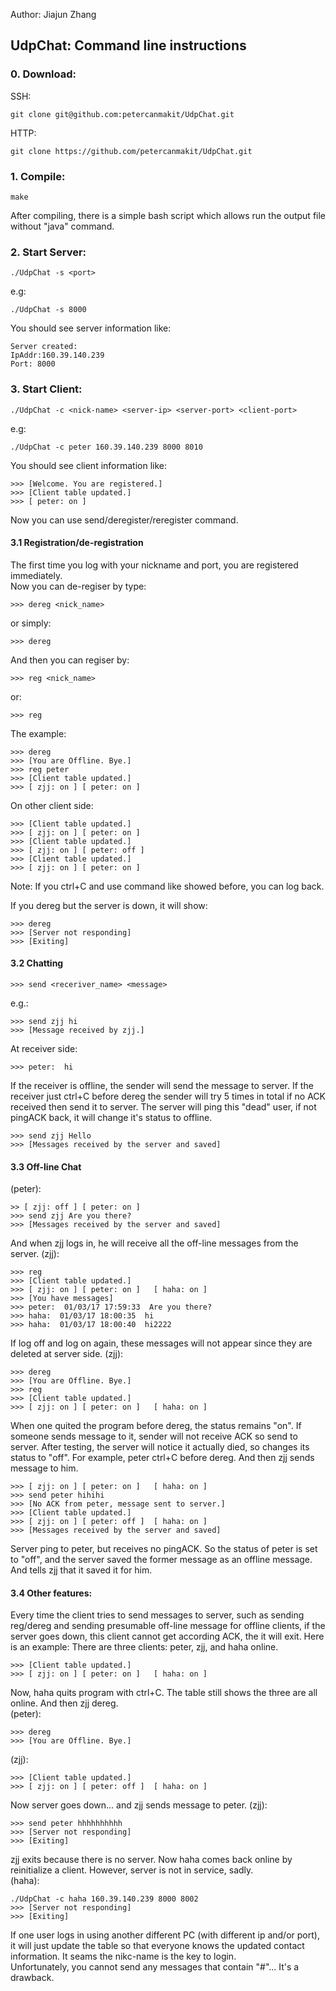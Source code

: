 Author: Jiajun Zhang

## UdpChat: Command line instructions

### 0. Download:
SSH:

	git clone git@github.com:petercanmakit/UdpChat.git
HTTP:

	git clone https://github.com/petercanmakit/UdpChat.git

### 1. Compile:

	make

After compiling, there is a simple bash script which allows run the output file without "java" command.

### 2. Start Server:

	./UdpChat -s <port>
e.g:

	./UdpChat -s 8000
You should see server information like:

	Server created:
	IpAddr:160.39.140.239
	Port: 8000

### 3. Start Client:

	./UdpChat -c <nick-name> <server-ip> <server-port> <client-port>
e.g:

	./UdpChat -c peter 160.39.140.239 8000 8010

You should see client information like:

	>>> [Welcome. You are registered.]		
	>>> [Client table updated.]
	>>> [ peter: on ]

Now you can use send/deregister/reregister command.


#### 3.1 Registration/de-registration	

The first time you log with your nickname and port, you are registered immediately.		
Now you can de-regiser by type:	

	>>> dereg <nick_name>
or simply:
	
	>>> dereg	
And then you can regiser by:
	
	>>> reg <nick_name>		
or:	

	>>> reg	

The example:

	>>> dereg
	>>> [You are Offline. Bye.]
	>>> reg peter
	>>> [Client table updated.]
	>>> [ zjj: on ]	[ peter: on ]
On other client side:

	>>> [Client table updated.]
	>>> [ zjj: on ]	[ peter: on ]
	>>> [Client table updated.]
	>>> [ zjj: on ]	[ peter: off ]
	>>> [Client table updated.]
	>>> [ zjj: on ]	[ peter: on ]
Note: If you ctrl+C and use command like showed before, you can log back.

If you dereg but the server is down, it will show:

	>>> dereg
	>>> [Server not responding]
	>>> [Exiting]
	
#### 3.2 Chatting

	>>> send <receriver_name> <message>
e.g.:	

	>>> send zjj hi
	>>> [Message received by zjj.]
	
At receiver side:

	>>> peter:  hi

If the receiver is offline, the sender will send the message to server. If the receiver just ctrl+C before dereg the sender will try 5 times in total if no ACK received then send it to server. The server will ping this "dead" user, if not pingACK back, it will change it's status to offline.

	>>> send zjj Hello
	>>> [Messages received by the server and saved]

#### 3.3 Off-line Chat	
(peter):

	>> [ zjj: off ]	[ peter: on ]
	>>> send zjj Are you there?
	>>> [Messages received by the server and saved]

And when zjj logs in, he will receive all the off-line messages from the server.
(zjj):

	>>> reg
	>>> [Client table updated.]
	>>> [ zjj: on ]	[ peter: on ]	[ haha: on ]
	>>> [You have messages]
	>>> peter:  01/03/17 17:59:33  Are you there?
	>>> haha:  01/03/17 18:00:35  hi
	>>> haha:  01/03/17 18:00:40  hi2222

If log off and log on again, these messages will not appear since they are deleted at server side.
(zjj):

	>>> dereg
	>>> [You are Offline. Bye.]
	>>> reg
	>>> [Client table updated.]
	>>> [ zjj: on ]	[ peter: on ]	[ haha: on ]

When one quited the program before dereg, the status remains "on". If someone sends message to it, sender will not receive ACK so send to server. After testing, the server will notice it actually died, so changes its status to "off".
For example, peter ctrl+C before dereg. And then zjj sends message to him.

	>>> [ zjj: on ]	[ peter: on ]	[ haha: on ]
	>>> send peter hihihi
	>>> [No ACK from peter, message sent to server.]
	>>> [Client table updated.]
	>>> [ zjj: on ]	[ peter: off ]	[ haha: on ]
	>>> [Messages received by the server and saved]

Server ping to peter, but receives no pingACK. So the status of peter is set to "off", and the server saved the former message as an offline message. And tells zjj that it saved it for him.

#### 3.4 Other features:

Every time the client tries to send messages to server, such as sending reg/dereg and sending presumable off-line message for offline clients, if the server goes down, this client cannot get according ACK, the it will exit.	
Here is an example:	There are three clients: peter, zjj, and haha online.

	>>> [Client table updated.]
	>>> [ zjj: on ]	[ peter: on ]	[ haha: on ]

Now, haha quits program with ctrl+C. The table still shows the three are all online. And then zjj dereg.	
(peter):	

	>>> dereg
	>>> [You are Offline. Bye.]

(zjj):	

	>>> [Client table updated.]
	>>> [ zjj: on ]	[ peter: off ]	[ haha: on ]	
Now server goes down... and zjj sends message to peter.	
(zjj):

	>>> send peter hhhhhhhhhh
	>>> [Server not responding]
	>>> [Exiting]
zjj exits because there is no server. Now haha comes back online by reinitialize a client. However, server is not in service, sadly.	
(haha):

	./UdpChat -c haha 160.39.140.239 8000 8002
	>>> [Server not responding]
	>>> [Exiting]


If one user logs in using another different PC (with different ip and/or port), it will just update the table so that everyone knows the updated contact information. It seams the nikc-name is the key to login.	
Unfortunately, you cannot send any messages that contain "#"... It's a drawback.
